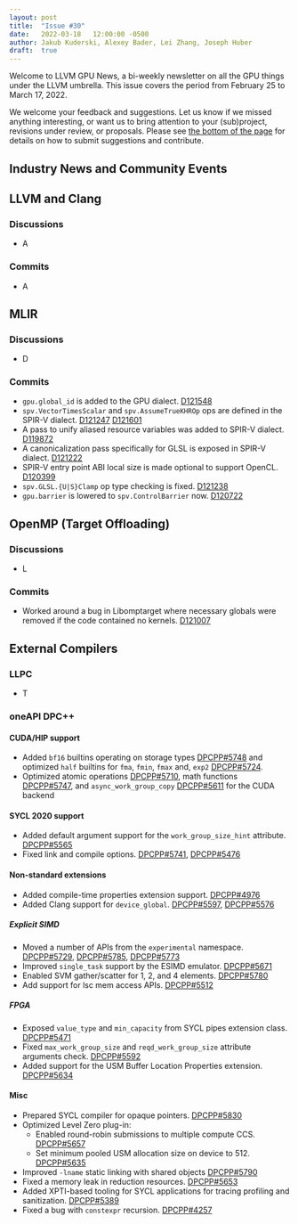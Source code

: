 ```yaml
---
layout: post
title:  "Issue #30"
date:   2022-03-18   12:00:00 -0500
author: Jakub Kuderski, Alexey Bader, Lei Zhang, Joseph Huber
draft:  true
---
```


Welcome to LLVM GPU News, a bi-weekly newsletter on all the GPU things under the LLVM umbrella.
This issue covers the period from February 25 to March 17, 2022.

We welcome your feedback and suggestions. Let us know if we missed anything interesting, or want us to bring attention to your (sub)project, revisions under review, or proposals. Please see [the bottom of the page](https://llvm-gpu-news.github.io/about/) for details on how to submit suggestions and contribute.


## Industry News and Community Events


##  LLVM and Clang

### Discussions

*  A

### Commits

*  A


## MLIR

### Discussions

* D

### Commits

* `gpu.global_id` is added to the GPU dialect. [D121548](https://reviews.llvm.org/D121548)
* `spv.VectorTimesScalar` and `spv.AssumeTrueKHROp` ops are defined in the SPIR-V dialect. [D121247](https://reviews.llvm.org/D121247) [D121601](https://reviews.llvm.org/D121601)
* A pass to unify aliased resource variables was added to SPIR-V dialect. [D119872](https://reviews.llvm.org/D119872)
* A canonicalization pass specifically for GLSL is exposed in SPIR-V dialect. [D121222](https://reviews.llvm.org/D121222)
* SPIR-V entry point ABI local size is made optional to support OpenCL. [D120399](https://reviews.llvm.org/D120399)
* `spv.GLSL.{U|S}Clamp` op type checking is fixed. [D121238](https://reviews.llvm.org/D121238)
* `gpu.barrier` is lowered to `spv.ControlBarrier` now. [D120722](https://reviews.llvm.org/D120722)


## OpenMP (Target Offloading)

### Discussions

*  L

### Commits

*  Worked around a bug in Libomptarget where necessary globals were removed if the code contained no kernels. [D121007](https://reviews.llvm.org/D121007)

## External Compilers

### LLPC

*  T


### oneAPI DPC++

#### CUDA/HIP support

* Added `bf16` builtins operating on storage types [DPCPP#5748](https://github.com/intel/llvm/pull/5748) and optimized `half` builtins for `fma`, `fmin`, `fmax` and, `exp2` [DPCPP#5724](https://github.com/intel/llvm/pull/5724).
* Optimized atomic operations [DPCPP#5710](https://github.com/intel/llvm/pull/5710), math functions [DPCPP#5747](https://github.com/intel/llvm/pull/5747), and `async_work_group_copy` [DPCPP#5611](https://github.com/intel/llvm/pull/5611) for the CUDA backend

#### SYCL 2020 support

* Added default argument support for the `work_group_size_hint` attribute. [DPCPP#5565](https://github.com/intel/llvm/pull/5565)
* Fixed link and compile options. [DPCPP#5741](https://github.com/intel/llvm/pull/5741), [DPCPP#5476](https://github.com/intel/llvm/pull/5476)

#### Non-standard extensions

* Added compile-time properties extension support. [DPCPP#4976](https://github.com/intel/llvm/pull/4976)
* Added Clang support for `device_global`. [DPCPP#5597](https://github.com/intel/llvm/pull/5597), [DPCPP#5576](https://github.com/intel/llvm/pull/5576)

##### Explicit SIMD

* Moved a number of APIs from the `experimental` namespace. [DPCPP#5729](https://github.com/intel/llvm/pull/5729), [DPCPP#5785](https://github.com/intel/llvm/pull/5785), [DPCPP#5773](https://github.com/intel/llvm/pull/5773)
* Improved `single_task` support by the ESIMD emulator. [DPCPP#5671](https://github.com/intel/llvm/pull/5671)
* Enabled SVM gather/scatter for 1, 2, and 4 elements. [DPCPP#5780](https://github.com/intel/llvm/pull/5780)
* Add support for lsc mem access APIs. [DPCPP#5512](https://github.com/intel/llvm/pull/5512)

##### FPGA

* Exposed `value_type` and `min_capacity` from SYCL pipes extension class. [DPCPP#5471](https://github.com/intel/llvm/pull/5471)
* Fixed `max_work_group_size` and `reqd_work_group_size` attribute arguments check. [DPCPP#5592](https://github.com/intel/llvm/pull/5592)
* Added support for the USM Buffer Location Properties extension. [DPCPP#5634](https://github.com/intel/llvm/pull/5634)

#### Misc

* Prepared SYCL compiler for opaque pointers. [DPCPP#5830](https://github.com/intel/llvm/pull/5830)
* Optimized Level Zero plug-in:
  * Enabled round-robin submissions to multiple compute CCS. [DPCPP#5657](https://github.com/intel/llvm/pull/5657)
  * Set minimum pooled USM allocation size on device to 512. [DPCPP#5635](https://github.com/intel/llvm/pull/5635)
* Improved `-lname` static linking with shared objects [DPCPP#5790](https://github.com/intel/llvm/pull/5790)
* Fixed a memory leak in reduction resources. [DPCPP#5653](https://github.com/intel/llvm/pull/5653)
* Added XPTI-based tooling for SYCL applications for tracing profiling and sanitization. [DPCPP#5389](https://github.com/intel/llvm/pull/5389)
* Fixed a bug with `constexpr` recursion. [DPCPP#4257](https://github.com/intel/llvm/pull/4257)
